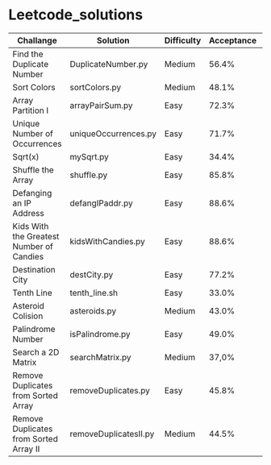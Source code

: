 # Leetcode_solutions

| Challange | Solution  | Difficulty  | Acceptance | Runtime  | Memory  |
| --- | --- | --- | --- | --- | --- |
| Find the Duplicate Number | DuplicateNumber.py  | Medium  | 56.4% | 3204 ms | 16.4 MB |
| Sort Colors | sortColors.py | Medium  |	48.1%  | 28 ms | 14.1 MB |
| Array Partition I | arrayPairSum.py | Easy  | 72.3% | 368 ms  | 16.9 MB |
|Unique Number of Occurrences | uniqueOccurrences.py  | Easy  | 71.7% | 52 ms | 14.3 MB |
| Sqrt(x) | mySqrt.py  | Easy  | 34.4%  | 32 ms | 14.1 MB	|
| Shuffle the Array | shuffle.py |  Easy  | 85.8% | 100 ms  | 14.4 MB |
| Defanging an IP Address | defangIPaddr.py | Easy |  88.6% |  28 ms  | 14.1 MB |
| Kids With the Greatest Number of Candies  | kidsWithCandies.py  | Easy  | 88.6% | 32 ms | 14.1 MB |
| Destination City  | destCity.py | Easy  |	77.2% | 56 ms | 14.1 MB |
| Tenth Line    | tenth_line.sh | Easy  | 33.0% | 4 ms  | 3.6 MB  |
| Asteroid Colision | asteroids.py | Medium | 43.0% | 704 ms | 15.1 MB  |
| Palindrome Number | isPalindrome.py | Easy  | 49.0% | 52 ms | 14.2  MB  |
| Search a 2D Matrix  | searchMatrix.py | Medium  |37,0%  | 36 ms  | 14.4 MB |
| Remove Duplicates from Sorted Array | removeDuplicates.py | Easy  | 45.8% | 796 ms  | 16.3 MB |
| Remove Duplicates from Sorted Array II | removeDuplicatesII.py  | Medium  | 44.5% | 52 ms | 14.1 MB |
